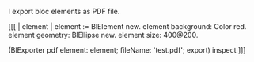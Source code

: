 I export bloc elements as PDF file.

[[[
| element |
element := BlElement new.
element background: Color red.
element geometry: BlEllipse new.
element size: 400@200.

(BlExporter pdf element: element; fileName: 'test.pdf'; export) inspect
]]]